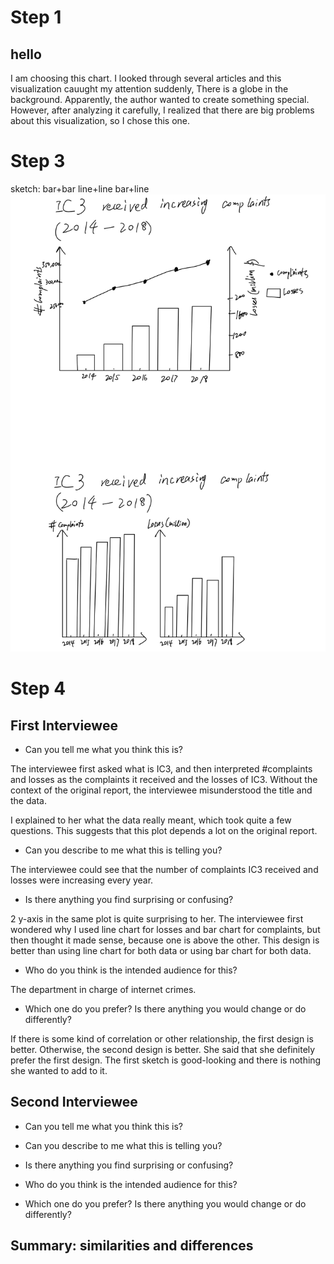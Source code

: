 # Step 1
## hello

I am choosing this chart. I looked through several articles and this visualization cauught my attention suddenly, There is a globe in the background. Apparently, the author wanted to create something special. However, after analyzing it carefully, I realized that there are big problems about this visualization, so I chose this one.

# Step 3

sketch: bar+bar line+line bar+line
![image](https://github.com/yxh9876/Xuhang94470/blob/main/sketch.png)



# Step 4
## First Interviewee
- Can you tell me what you think this is?

The interviewee first asked what is IC3, and then interpreted #complaints and losses as the complaints it received and the losses of IC3. Without the context of the original report, the interviewee misunderstood the title and the data. 

I explained to her what the data really meant, which took quite a few questions. This suggests that this plot depends a lot on the original report.

- Can you describe to me what this is telling you?

The interviewee could see that the number of complaints IC3 received and losses were increasing every year.


- Is there anything you find surprising or confusing?

2 y-axis in the same plot is quite surprising to her. The interviewee first wondered why I used line chart for losses and bar chart for complaints, but then thought it made sense, because one is above the other. This design is better than using line chart for both data or using bar chart for both data.

- Who do you think is the intended audience for this?

The department in charge of internet crimes.

- Which one do you prefer? Is there anything you would change or do differently?

If there is some kind of correlation or other relationship, the first design is better. Otherwise, the second design is better. She said that she definitely prefer the first design. The first sketch is good-looking and there is nothing she wanted to add to it.

## Second Interviewee
- Can you tell me what you think this is?

- Can you describe to me what this is telling you?

- Is there anything you find surprising or confusing?

- Who do you think is the intended audience for this?

- Which one do you prefer? Is there anything you would change or do differently?


## Summary: similarities and differences
